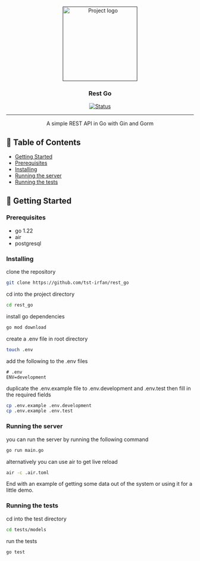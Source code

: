 <p align="center">
  <a href="" rel="noopener">
 <img width=200px height=200px src="https://i.imgur.com/6wj0hh6.jpg" alt="Project logo"></a>
</p>

<h3 align="center">Rest Go</h3>

<div align="center">

[![Status](https://img.shields.io/badge/status-active-success.svg)]()

</div>

---

<p align="center"> A simple REST API in Go with Gin and Gorm
    <br> 
</p>

## 📝 Table of Contents

- [Getting Started](#getting_started)
- [Prerequisites](#prerequisites)
- [Installing](#installing)
- [Running the server](#running-the-server)
- [Running the tests](#running-the-tests)



## 🏁 Getting Started <a name = "getting_started"></a>


### Prerequisites
- go 1.22
- air
- postgresql


### Installing


clone the repository

```bash
git clone https://github.com/tst-irfan/rest_go
```

cd into the project directory

```bash
cd rest_go
```

install go dependencies

```bash
go mod download
```

create a .env file in root directory
```bash
touch .env
```

add the following to the .env files

```
# .env
ENV=development
```

duplicate the .env.example file to .env.development and .env.test then fill in the required fields

```bash
cp .env.example .env.development
cp .env.example .env.test
```

### Running the server

you can run the server by running the following command

```bash
go run main.go
```

alternatively you can use air to get live reload

```bash
air -c .air.toml
```

End with an example of getting some data out of the system or using it for a little demo.

### Running the tests

cd into the test directory

```bash
cd tests/models

```

run the tests

```bash
go test
```

